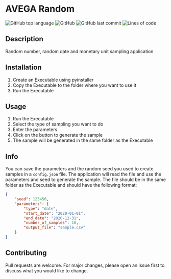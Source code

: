 # AVEGA Random 

![GitHub top language](https://img.shields.io/github/languages/top/tlex-web/avega_sampling)
![GitHub](https://img.shields.io/github/license/tlex-web/avega_sampling)
![GitHub last commit](https://img.shields.io/github/last-commit/tlex-web/avega_sampling)
![Lines of code](https://img.shields.io/tokei/lines/github/tlex-web/avega_sampling)


## Description
Random number, random date and monetary unit sampling application

## Installation
1. Create an Executable using pyinstaller
2. Copy the Executable to the folder where you want to use it
3. Run the Executable

## Usage
1. Run the Executable
2. Select the type of sampling you want to do
3. Enter the parameters
4. Click on the button to generate the sample
5. The sample will be generated in the same folder as the Executable

## Info 
You can save the parameters and the random seed you used to create samples in a ``config.json`` file. The application will read the file and use the parameters and seed to generate the sample. The file should be in the same folder as the Executable and should have the following format:

```json
{
    "seed": 123456,
    "parameters": {
        "type": "date",
        "start_date": "2020-01-01",
        "end_date": "2020-12-31",
        "number_of_samples": 10,
        "output_file": "sample.csv"
    }
}
```

## Contributing
Pull requests are welcome. For major changes, please open an issue first to discuss what you would like to change.